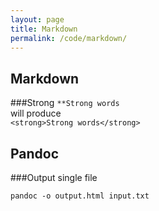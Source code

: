 ```yaml
---
layout: page
title: Markdown
permalink: /code/markdown/
---
```


Markdown
----------

###Strong
`**Strong words`   
will produce   
`<strong>Strong words</strong>`   

Pandoc
------------

###Output single file

`pandoc -o output.html input.txt`